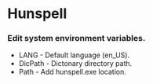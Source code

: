 # Hunspell

### Edit system environment variables.
- LANG - Default language (en_US). 
- DicPath - Dictonary directory path.
- Path - Add hunspell.exe location.
